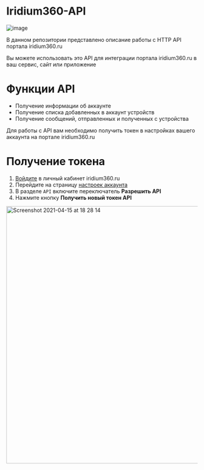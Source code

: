 # Iridium360-API

![image](https://user-images.githubusercontent.com/11313401/114893018-f2cdaf80-9e15-11eb-8f29-5a30734c0c04.png)

В данном репозитории представлено описание работы с HTTP API портала iridium360.ru

Вы можете использовать это API для интеграции портала iridium360.ru в ваш сервис, сайт или приложение

# Функции API
- Получение информации об аккаунте
- Получение списка добавленных в аккаунт устройств
- Получение сообщений, отправленных и полученных с устройства

Для работы с API вам необходимо получить токен в настройках вашего аккаунта на портале iridium360.ru

# Получение токена
1. [Войдите](https://www.iridium360.ru/Authentication/Authorize) в личный кабинет iridium360.ru
2. Перейдите на страницу [настроек аккаунта](https://www.iridium360.ru/Workplace/preferences)
3. В разделе `API` включите переключатель **Разрешить API**
4. Нажмите кнопку **Получить новый токен API**

<img width="678" alt="Screenshot 2021-04-15 at 18 28 14" src="https://user-images.githubusercontent.com/11313401/114896063-ae8fde80-9e18-11eb-855d-37a8b62d4c82.png">
